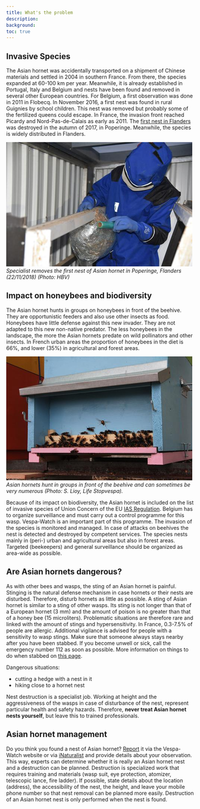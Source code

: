 ```yaml
---
title: What's the problem
description:
background:
toc: true
---
```


## Invasive Species

The Asian hornet was accidentally transported on a shipment of Chinese materials and settled in 2004 in southern France. From there, the species expanded at 60-100 km per year. Meanwhile, it is already established in Portugal, Italy and Belgium and nests have been found and removed in several other European countries. For Belgium, a first observation was done in 2011 in Flobecq. In November 2016, a first nest was found in rural Guignies by school children. This nest was removed but probably some of the fertilized queens could escape. In France, the invasion front reached Picardy and Nord-Pas-de-Calais as early as 2011. The [first nest in Flanders](https://www.honeybeevalley.eu/newsflash/eerste-nest-van-aziatische-hoornaar-in-vlaanderen) was destroyed in the autumn of 2017, in Poperinge. Meanwhile, the species is widely distributed in Flanders.

![removal](/assets/images/issue-specialist.jpg)
_Specialist removes the first nest of Asian hornet in Poperinge, Flanders (22/11/2018) (Photo: HBV)_

## Impact on honeybees and biodiversity

The Asian hornet hunts in groups on honeybees in front of the beehive. They are opportunistic feeders and also use other insects as food. Honeybees have little defense against this new invader. They are not adapted to this new non-native predator. The less honeybees in the landscape, the more the Asian hornets predate on wild pollinators and other insects. In French urban areas the proportion of honeybees in the diet is 66%, and lower (35%) in agricultural and forest areas.

![beehive](/assets/images/issue-beehive.jpg)
_Asian hornets hunt in groups in front of the beehive and can sometimes be very numerous (Photo: S. Lioy, Life Stopvespa)._

Because of its impact on biodiversity, the Asian hornet is included on the list of invasive species of Union Concern of the EU [IAS Regulation](http://ec.europa.eu/environment/nature/invasivealien/index_en.htm). Belgium has to organize surveillance and must carry out a control programme for this wasp. Vespa-Watch is an important part of this programme. The invasion of the species is monitored and managed. In case of attacks on beehives the nest is detected and destroyed by competent services. The species nests mainly in (peri-) urban and agricultural areas but also in forest areas. Targeted (beekeepers) and general surveillance should be organized as area-wide as possible.

## Are Asian hornets dangerous?

As with other bees and wasps, the sting of an Asian hornet is painful. Stinging is the natural defense mechanism in case hornets or their nests are disturbed. Therefore, disturb hornets as little as possible. A sting of Asian hornet is similar to a sting of other wasps. Its sting is not longer than that of a European hornet (3 mm) and the amount of poison is no greater than that of a honey bee (15 microliters). Problematic situations are therefore rare and linked with the amount of stings and hypersensitivity. In France, 0.3-7.5% of people are allergic. Additional vigilance is advised for people with a sensitivity to wasp stings. Make sure that someone always stays nearby after you have been stabbed. If you become unwell or sick, call the emergency number 112 as soon as possible. More information on things to do when stabbed on [this page](https://www.antigifcentrum.be/natuur/dieren/steken-van-wespen-bijen-hommels-en-hoornaars).

Dangerous situations:

- cutting a hedge with a nest in it
- hiking close to a hornet nest

Nest destruction is a specialist job. Working at height and the aggressiveness of the wasps in case of disturbance of the nest, represent particular health and safety hazards. Therefore, **never treat Asian hornet nests yourself**, but leave this to trained professionals.

## Asian hornet management

Do you think you found a nest of Asian hornet? [Report](../../obs/add) it via the Vespa-Watch website or via [iNaturalist](https://www.inaturalist.org/projects/vespa-watch) and provide details about your observation. This way, experts can determine whether it is really an Asian hornet nest and a destruction can be planned. Destruction is specialized work that requires training and materials (wasp suit, eye protection, atomizer, telescopic lance, fire ladder). If possible, state details about the location (address), the accessibility of the nest, the height, and leave your mobile phone number so that nest removal can be planned more easily. Destruction of an Asian hornet nest is only performed when the nest is found.
